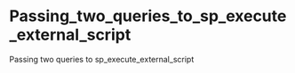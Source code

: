 # Passing_two_queries_to_sp_execute_external_script
Passing two queries to sp_execute_external_script

